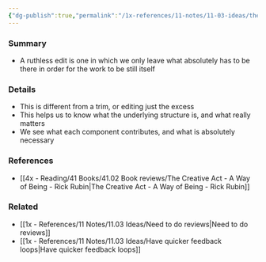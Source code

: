 ```yaml
---
{"dg-publish":true,"permalink":"/1x-references/11-notes/11-03-ideas/the-ruthless-edit/","title":"The ruthless edit","dgShowBacklinks":false}
---
```



### Summary
- A ruthless edit is one in which we only leave what absolutely has to be there in order for the work to be still itself

### Details
- This is different from a trim, or editing just the excess
- This helps us to know what the underlying structure is, and what really matters
- We see what each component contributes, and what is absolutely necessary

### References
- [[4x - Reading/41 Books/41.02 Book reviews/The Creative Act - A Way of Being - Rick Rubin\|The Creative Act - A Way of Being - Rick Rubin]]

### Related
- [[1x - References/11 Notes/11.03 Ideas/Need to do reviews\|Need to do reviews]]
- [[1x - References/11 Notes/11.03 Ideas/Have quicker feedback loops\|Have quicker feedback loops]]

